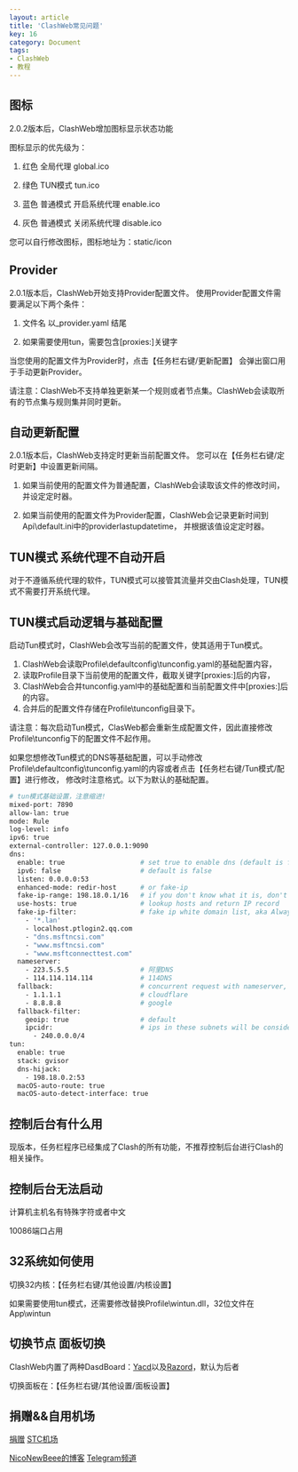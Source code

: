 ```yaml
---
layout: article
title: 'ClashWeb常见问题'
key: 16
category: Document
tags:
- ClashWeb
- 教程
---
```


## 图标

2.0.2版本后，ClashWeb增加图标显示状态功能

图标显示的优先级为：
1. 红色 全局代理 global.ico

2. 绿色 TUN模式  tun.ico

3. 蓝色 普通模式 开启系统代理 enable.ico

4. 灰色 普通模式 关闭系统代理 disable.ico

您可以自行修改图标，图标地址为：static/icon

## Provider

2.0.1版本后，ClashWeb开始支持Provider配置文件。
使用Provider配置文件需要满足以下两个条件：

1. 文件名 以_provider.yaml 结尾

2. 如果需要使用tun，需要包含[proxies:]关键字

当您使用的配置文件为Provider时，点击【任务栏右键/更新配置】
会弹出窗口用于手动更新Provider。

请注意：ClashWeb不支持单独更新某一个规则或者节点集。ClashWeb会读取所有的节点集与规则集并同时更新。

## 自动更新配置

2.0.1版本后，ClashWeb支持定时更新当前配置文件。
您可以在【任务栏右键/定时更新】中设置更新间隔。

1. 如果当前使用的配置文件为普通配置，ClashWeb会读取该文件的修改时间，
并设定定时器。

2. 如果当前使用的配置文件为Provider配置，ClashWeb会记录更新时间到Api\default.ini中的providerlastupdatetime，
并根据该值设定定时器。

## TUN模式 系统代理不自动开启
对于不遵循系统代理的软件，TUN模式可以接管其流量并交由Clash处理，TUN模式不需要打开系统代理。

## TUN模式启动逻辑与基础配置

启动Tun模式时，ClashWeb会改写当前的配置文件，使其适用于Tun模式。
1. ClashWeb会读取Profile\defaultconfig\tunconfig.yaml的基础配置内容，
2. 读取Profile目录下当前使用的配置文件，截取关键字[proxies:]后的内容，
3. ClashWeb会合并tunconfig.yaml中的基础配置和当前配置文件中[proxies:]后的内容。
4. 合并后的配置文件存储在Profile\tunconfig目录下。

请注意：每次启动Tun模式，ClasWeb都会重新生成配置文件，因此直接修改Profile\tunconfig下的配置文件不起作用。

如果您想修改Tun模式的DNS等基础配置，可以手动修改Profile\defaultconfig\tunconfig.yaml的内容或者点击【任务栏右键/Tun模式/配置】进行修改，
修改时注意格式。以下为默认的基础配置。

```bash
# tun模式基础设置，注意缩进!
mixed-port: 7890
allow-lan: true
mode: Rule
log-level: info
ipv6: true
external-controller: 127.0.0.1:9090
dns:
  enable: true                   # set true to enable dns (default is false)
  ipv6: false                    # default is false
  listen: 0.0.0.0:53
  enhanced-mode: redir-host      # or fake-ip
  fake-ip-range: 198.18.0.1/16   # if you don't know what it is, don't change it
  use-hosts: true                # lookup hosts and return IP record
  fake-ip-filter:                # fake ip white domain list, aka Always Real IP
    - '*.lan'
    - localhost.ptlogin2.qq.com
    - "dns.msftncsi.com"
    - "www.msftncsi.com"
    - "www.msftconnecttest.com"
  nameserver:
    - 223.5.5.5                  # 阿里DNS
    - 114.114.114.114            # 114DNS   
  fallback:                      # concurrent request with nameserver, 
    - 1.1.1.1                    # cloudflare
    - 8.8.8.8                    # google
  fallback-filter: 
    geoip: true                  # default    
    ipcidr:                      # ips in these subnets will be considered polluted
      - 240.0.0.0/4
tun:
  enable: true
  stack: gvisor
  dns-hijack:
    - 198.18.0.2:53
  macOS-auto-route: true
  macOS-auto-detect-interface: true
```

## 控制后台有什么用

现版本，任务栏程序已经集成了Clash的所有功能，不推荐控制后台进行Clash的相关操作。

## 控制后台无法启动

计算机主机名有特殊字符或者中文

10086端口占用

## 32系统如何使用

切换32内核：【任务栏右键/其他设置/内核设置】 

如果需要使用tun模式，还需要修改替换Profile\wintun.dll，32位文件在App\wintun

## 切换节点 面板切换

ClashWeb内置了两种DasdBoard：[Yacd](http://yacd.haishan.me/)以及[Razord](http://clash.razord.top)，默认为后者

切换面板在：【任务栏右键/其他设置/面板设置】

## 捐赠&&自用机场

[捐赠](https://github.com/lzdnico/ClashWeb/blob/nico/App/donate.jpg) [STC机场](https://mqk4azjxg8skg6gfelpb.stcserver-cloud.com/auth/register?code=gzI5)

[NicoNewBeee的博客](https://lzdnico.github.io/niconewbeee.github.io/)
[Telegram频道](https://t.me/clashwebgroup)

